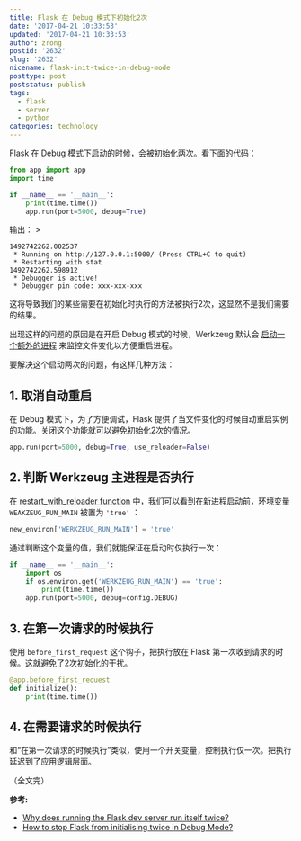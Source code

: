 ```yaml
---
title: Flask 在 Debug 模式下初始化2次
date: '2017-04-21 10:33:53'
updated: '2017-04-21 10:33:53'
author: zrong
postid: '2632'
slug: '2632'
nicename: flask-init-twice-in-debug-mode
posttype: post
poststatus: publish
tags:
  - flask
  - server
  - python
categories: technology
---
```


Flask 在 Debug 模式下启动的时候，会被初始化两次。看下面的代码：

```python
from app import app
import time

if __name__ == '__main__':
    print(time.time())
    app.run(port=5000, debug=True)
```

输出： <!--more-->>

```
1492742262.002537
 * Running on http://127.0.0.1:5000/ (Press CTRL+C to quit)
 * Restarting with stat
1492742262.598912
 * Debugger is active!
 * Debugger pin code: xxx-xxx-xxx
```

这将导致我们的某些需要在初始化时执行的方法被执行2次，这显然不是我们需要的结果。

出现这样的问题的原因是在开启 Debug 模式的时候，Werkzeug 默认会 [启动一个额外的进程][1] 来监控文件变化以方便重启进程。

要解决这个启动两次的问题，有这样几种方法：

## 1. 取消自动重启

在 Debug 模式下，为了方便调试，Flask 提供了当文件变化的时候自动重启实例的功能。关闭这个功能就可以避免初始化2次的情况。

```python
app.run(port=5000, debug=True, use_reloader=False)
```

## 2. 判断 Werkzeug 主进程是否执行

在 [restart_with_reloader function][1] 中，我们可以看到在新进程启动前，环境变量 `WEAKZEUG_RUN_MAIN` 被置为 `'true'` ：

```python
new_environ['WERKZEUG_RUN_MAIN'] = 'true'
```

通过判断这个变量的值，我们就能保证在启动时仅执行一次：

```python
if __name__ == '__main__':
    import os
    if os.environ.get('WERKZEUG_RUN_MAIN') == 'true':
        print(time.time())
    app.run(port=5000, debug=config.DEBUG)
```

## 3. 在第一次请求的时候执行

使用 `before_first_request` 这个钩子，把执行放在 Flask 第一次收到请求的时候。这就避免了2次初始化的干扰。

```python
@app.before_first_request
def initialize():
    print(time.time())
```

## 4. 在需要请求的时候执行

和“在第一次请求的时候执行”类似，使用一个开关变量，控制执行仅一次。把执行延迟到了应用逻辑层面。

（全文完）

**参考:**

- [Why does running the Flask dev server run itself twice?][2]
- [How to stop Flask from initialising twice in Debug Mode?][3]

[1]: https://github.com/pallets/werkzeug/blob/0.12.1/werkzeug/_reloader.py#L105-L126
[2]: http://stackoverflow.com/a/25504196/1542345
[3]: http://stackoverflow.com/a/9476701/1542345
